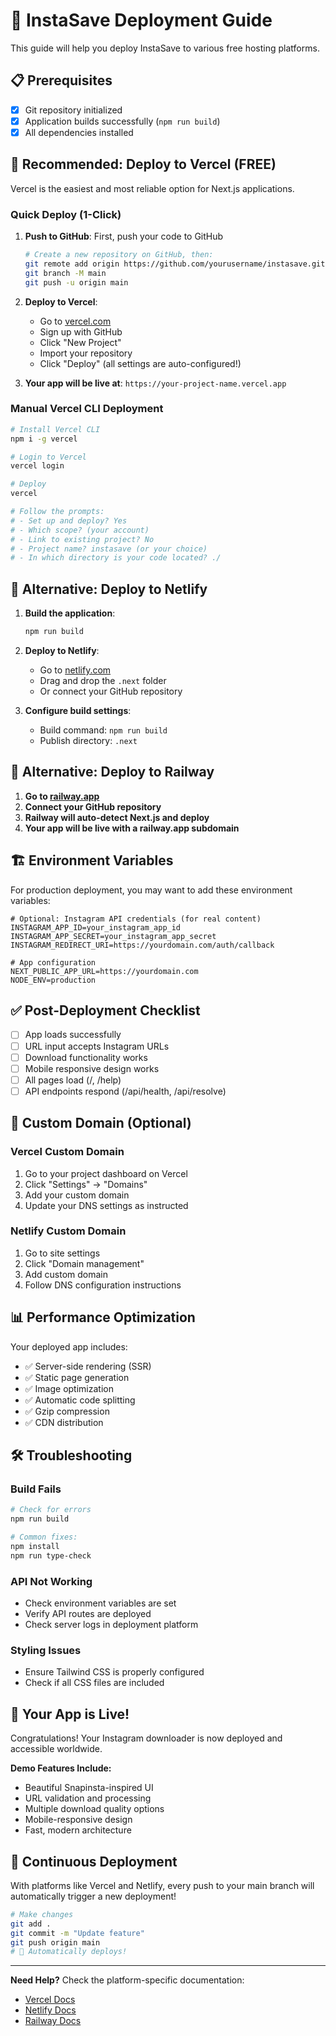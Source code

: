 # 🚀 InstaSave Deployment Guide

This guide will help you deploy InstaSave to various free hosting platforms.

## 📋 Prerequisites

- [x] Git repository initialized
- [x] Application builds successfully (`npm run build`)
- [x] All dependencies installed

## 🎯 Recommended: Deploy to Vercel (FREE)

Vercel is the easiest and most reliable option for Next.js applications.

### Quick Deploy (1-Click)

1. **Push to GitHub**: First, push your code to GitHub
   ```bash
   # Create a new repository on GitHub, then:
   git remote add origin https://github.com/yourusername/instasave.git
   git branch -M main
   git push -u origin main
   ```

2. **Deploy to Vercel**: 
   - Go to [vercel.com](https://vercel.com)
   - Sign up with GitHub
   - Click "New Project"
   - Import your repository
   - Click "Deploy" (all settings are auto-configured!)

3. **Your app will be live at**: `https://your-project-name.vercel.app`

### Manual Vercel CLI Deployment

```bash
# Install Vercel CLI
npm i -g vercel

# Login to Vercel
vercel login

# Deploy
vercel

# Follow the prompts:
# - Set up and deploy? Yes
# - Which scope? (your account)
# - Link to existing project? No
# - Project name? instasave (or your choice)
# - In which directory is your code located? ./
```

## 🌟 Alternative: Deploy to Netlify

1. **Build the application**:
   ```bash
   npm run build
   ```

2. **Deploy to Netlify**:
   - Go to [netlify.com](https://netlify.com)
   - Drag and drop the `.next` folder
   - Or connect your GitHub repository

3. **Configure build settings**:
   - Build command: `npm run build`
   - Publish directory: `.next`

## 🚂 Alternative: Deploy to Railway

1. **Go to [railway.app](https://railway.app)**
2. **Connect your GitHub repository**
3. **Railway will auto-detect Next.js and deploy**
4. **Your app will be live with a railway.app subdomain**

## 🏗️ Environment Variables

For production deployment, you may want to add these environment variables:

```env
# Optional: Instagram API credentials (for real content)
INSTAGRAM_APP_ID=your_instagram_app_id
INSTAGRAM_APP_SECRET=your_instagram_app_secret
INSTAGRAM_REDIRECT_URI=https://yourdomain.com/auth/callback

# App configuration
NEXT_PUBLIC_APP_URL=https://yourdomain.com
NODE_ENV=production
```

## ✅ Post-Deployment Checklist

- [ ] App loads successfully
- [ ] URL input accepts Instagram URLs
- [ ] Download functionality works
- [ ] Mobile responsive design works
- [ ] All pages load (/, /help)
- [ ] API endpoints respond (/api/health, /api/resolve)

## 🔧 Custom Domain (Optional)

### Vercel Custom Domain
1. Go to your project dashboard on Vercel
2. Click "Settings" → "Domains"
3. Add your custom domain
4. Update your DNS settings as instructed

### Netlify Custom Domain
1. Go to site settings
2. Click "Domain management"
3. Add custom domain
4. Follow DNS configuration instructions

## 📊 Performance Optimization

Your deployed app includes:
- ✅ Server-side rendering (SSR)
- ✅ Static page generation
- ✅ Image optimization
- ✅ Automatic code splitting
- ✅ Gzip compression
- ✅ CDN distribution

## 🛠️ Troubleshooting

### Build Fails
```bash
# Check for errors
npm run build

# Common fixes:
npm install
npm run type-check
```

### API Not Working
- Check environment variables are set
- Verify API routes are deployed
- Check server logs in deployment platform

### Styling Issues
- Ensure Tailwind CSS is properly configured
- Check if all CSS files are included

## 🎉 Your App is Live!

Congratulations! Your Instagram downloader is now deployed and accessible worldwide.

**Demo Features Include:**
- Beautiful Snapinsta-inspired UI
- URL validation and processing
- Multiple download quality options
- Mobile-responsive design
- Fast, modern architecture

## 🔄 Continuous Deployment

With platforms like Vercel and Netlify, every push to your main branch will automatically trigger a new deployment!

```bash
# Make changes
git add .
git commit -m "Update feature"
git push origin main
# 🚀 Automatically deploys!
```

---

**Need Help?** Check the platform-specific documentation:
- [Vercel Docs](https://vercel.com/docs)
- [Netlify Docs](https://docs.netlify.com)
- [Railway Docs](https://docs.railway.app)
